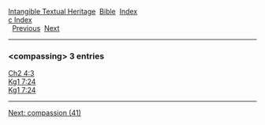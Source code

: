 [Intangible Textual Heritage](../../index)  [Bible](../index) 
[Index](index)   
[c Index](_c_)  
  [Previous](c02372)  [Next](c02374) 

------------------------------------------------------------------------

### &lt;compassing&gt; 3 entries

[Ch2 4:3](../kjv/ch2004.htm#003)  
[Kg1 7:24](../kjv/kg1007.htm#024)  
[Kg1 7:24](../kjv/kg1007.htm#024)  

------------------------------------------------------------------------

[Next: compassion (41)](c02374)
